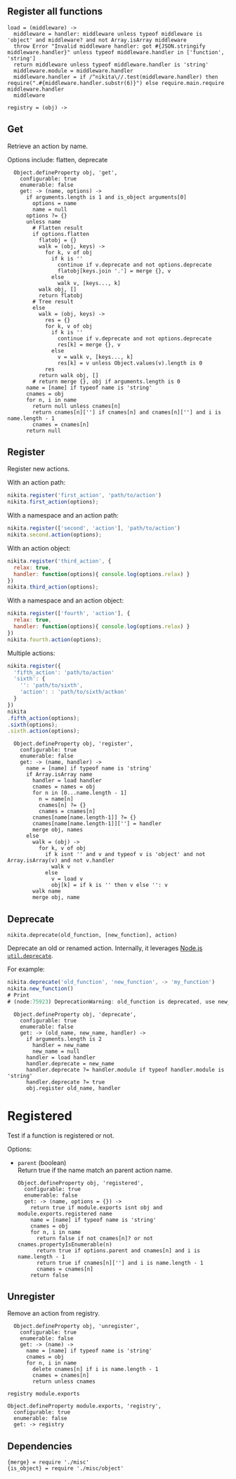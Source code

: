 
## Register all functions

    load = (middleware) ->
      middleware = handler: middleware unless typeof middleware is 'object' and middleware? and not Array.isArray middleware
      throw Error "Invalid middleware handler: got #{JSON.stringify middleware.handler}" unless typeof middleware.handler in ['function', 'string']
      return middleware unless typeof middleware.handler is 'string'
      middleware.module = middleware.handler
      middleware.handler = if /^nikita\//.test(middleware.handler) then require(".#{middleware.handler.substr(6)}") else require.main.require middleware.handler
      middleware

    registry = (obj) ->

## Get

Retrieve an action by name.

Options include: flatten, deprecate

      Object.defineProperty obj, 'get',
        configurable: true
        enumerable: false
        get: -> (name, options) ->
          if arguments.length is 1 and is_object arguments[0]
            options = name
            name = null
          options ?= {}
          unless name
            # Flatten result
            if options.flatten
              flatobj = {}
              walk = (obj, keys) ->
                for k, v of obj
                  if k is ''
                    continue if v.deprecate and not options.deprecate
                    flatobj[keys.join '.'] = merge {}, v
                  else
                    walk v, [keys..., k]
              walk obj, []
              return flatobj
            # Tree result
            else
              walk = (obj, keys) ->
                res = {}
                for k, v of obj
                  if k is ''
                    continue if v.deprecate and not options.deprecate
                    res[k] = merge {}, v
                  else
                    v = walk v, [keys..., k]
                    res[k] = v unless Object.values(v).length is 0
                res
              return walk obj, []
            # return merge {}, obj if arguments.length is 0
          name = [name] if typeof name is 'string'
          cnames = obj
          for n, i in name
            return null unless cnames[n]
            return cnames[n][''] if cnames[n] and cnames[n][''] and i is name.length - 1
            cnames = cnames[n]
          return null

## Register

Register new actions.

With an action path:

```javascript
nikita.register('first_action', 'path/to/action')
nikita.first_action(options);
```

With a namespace and an action path:

```javascript
nikita.register(['second', 'action'], 'path/to/action')
nikita.second.action(options);
```

With an action object:

```javascript
nikita.register('third_action', {
  relax: true,
  handler: function(options){ console.log(options.relax) }
})
nikita.third_action(options);
```

With a namespace and an action object:

```javascript
nikita.register(['fourth', 'action'], {
  relax: true,
  handler: function(options){ console.log(options.relax) }
})
nikita.fourth.action(options);
```

Multiple actions:

```javascript
nikita.register({
  'fifth_action': 'path/to/action'
  'sixth': {
    '': 'path/to/sixth',
    'action': : 'path/to/sixth/actkon'
  }
})
nikita
.fifth_action(options);
.sixth(options);
.sixth.action(options);
```

      Object.defineProperty obj, 'register',
        configurable: true
        enumerable: false
        get: -> (name, handler) ->
          name = [name] if typeof name is 'string'
          if Array.isArray name
            handler = load handler
            cnames = names = obj
            for n in [0...name.length - 1]
              n = name[n]
              cnames[n] ?= {}
              cnames = cnames[n]
            cnames[name[name.length-1]] ?= {}
            cnames[name[name.length-1]][''] = handler
            merge obj, names
          else
            walk = (obj) ->
              for k, v of obj
                if k isnt '' and v and typeof v is 'object' and not Array.isArray(v) and not v.handler
                  walk v
                else
                  v = load v
                  obj[k] = if k is '' then v else '': v
            walk name
            merge obj, name

## Deprecate

`nikita.deprecate(old_function, [new_function], action)`

Deprecate an old or renamed action. Internally, it leverages 
[Node.js `util.deprecate`][deprecate].

For example:

```javascript
nikita.deprecate('old_function', 'new_function', -> 'my_function')
nikita.new_function()
# Print
# (node:75923) DeprecationWarning: old_function is deprecated, use new_function
```

      Object.defineProperty obj, 'deprecate',
        configurable: true
        enumerable: false
        get: -> (old_name, new_name, handler) ->
          if arguments.length is 2
            handler = new_name
            new_name = null
          handler = load handler
          handler.deprecate = new_name
          handler.deprecate ?= handler.module if typeof handler.module is 'string'
          handler.deprecate ?= true
          obj.register old_name, handler

# Registered

Test if a function is registered or not.

Options:

* `parent` (boolean)   
  Return true if the name match an parent action name.

      Object.defineProperty obj, 'registered',
        configurable: true
        enumerable: false
        get: -> (name, options = {}) ->
          return true if module.exports isnt obj and module.exports.registered name
          name = [name] if typeof name is 'string'
          cnames = obj
          for n, i in name
            return false if not cnames[n]? or not cnames.propertyIsEnumerable(n)
            return true if options.parent and cnames[n] and i is name.length - 1
            return true if cnames[n][''] and i is name.length - 1
            cnames = cnames[n]
          return false

## Unregister

Remove an action from registry.

      Object.defineProperty obj, 'unregister',
        configurable: true
        enumerable: false
        get: -> (name) ->
          name = [name] if typeof name is 'string'
          cnames = obj
          for n, i in name
            delete cnames[n] if i is name.length - 1
            cnames = cnames[n]
            return unless cnames

    registry module.exports

    Object.defineProperty module.exports, 'registry',
      configurable: true
      enumerable: false
      get: -> registry

## Dependencies

    {merge} = require './misc'
    {is_object} = require './misc/object'

[deprecate]: https://nodejs.org/api/util.html#util_util_deprecate_function_string
